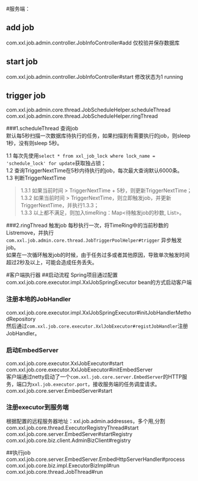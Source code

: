 ﻿#服务端：
## add job
com.xxl.job.admin.controller.JobInfoController#add 仅校验并保存数据库
## start job
com.xxl.job.admin.controller.JobInfoController#start 修改状态为1 running

## trigger job
com.xxl.job.admin.core.thread.JobScheduleHelper.scheduleThread
com.xxl.job.admin.core.thread.JobScheduleHelper.ringThread

###1.scheduleThread  查询job  
默认每5秒扫描一次数据库待执行的任务，如果扫描到有需要执行的job，则sleep 1秒，没有则sleep 5秒。  

1.1 每次先使用`select * from xxl_job_lock where lock_name = 'schedule_lock' for update`获取独占锁；  
1.2 查询TriggerNextTime在5秒内待执行的job，每次最大查询默认6000条。  
1.3 判断TriggerNextTime
>1.3.1 如果当前时间 > TriggerNextTime + 5秒，则更新TriggerNextTime；  
>1.3.2 如果当前时间 > TriggerNextTime，则立即触发job，并更新TriggerNextTime，并执行1.3.3；  
>1.3.3 以上都不满足，则加入timeRing：Map<待触发job的秒数, List<JobId>>。

###2.ringThread 触发job
每秒执行一次，将TimeRing中的当前秒数的List<JobId>remove，并执行`com.xxl.job.admin.core.thread.JobTriggerPoolHelper#trigger`
异步触发job。  
如果在一次循环触发job的时候，由于任务过多或者其他原因，导致单次触发时间超过2秒及以上，可能会造成任务丢失。

#客户端执行器
##启动流程
Spring项目通过配置com.xxl.job.core.executor.impl.XxlJobSpringExecutor bean的方式启动客户端  

### 注册本地的JobHandler
com.xxl.job.core.executor.impl.XxlJobSpringExecutor#initJobHandlerMethodRepository  
然后通过`com.xxl.job.core.executor.XxlJobExecutor#registJobHandler`注册JobHandler。   

### 启动EmbedServer
com.xxl.job.core.executor.XxlJobExecutor#start  
com.xxl.job.core.executor.XxlJobExecutor#initEmbedServer  
客户端通过netty启动了一个`com.xxl.job.core.server.EmbedServer`的HTTP服务，端口为`xxl.job.executor.port`，接收服务端的任务调度请求。  
com.xxl.job.core.server.EmbedServer#start  

### 注册executor到服务端
根据配置的远程服务器地址：xxl.job.admin.addresses，多个用,分割  
com.xxl.job.core.thread.ExecutorRegistryThread#start  
com.xxl.job.core.server.EmbedServer#startRegistry  
com.xxl.job.core.biz.client.AdminBizClient#registry  

##执行job
com.xxl.job.core.server.EmbedServer.EmbedHttpServerHandler#process  
com.xxl.job.core.biz.impl.ExecutorBizImpl#run  
com.xxl.job.core.thread.JobThread#run  


